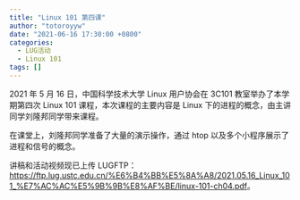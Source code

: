 ```yaml
---
title: "Linux 101 第四课"
author: "totoroyyw"
date: "2021-06-16 17:30:00 +0800"
categories:
  - LUG活动
  - Linux 101
tags: []
---
```


2021 年 5 月 16 日，中国科学技术大学 Linux 用户协会在 3C101 教室举办了本学期第四次 Linux 101 课程，本次课程的主要内容是 Linux 下的进程的概念，由主讲同学刘隆邦同学带来课程。

在课堂上，刘隆邦同学准备了大量的演示操作，通过 htop 以及多个小程序展示了进程和信号的概念。

讲稿和活动视频现已上传 LUGFTP：<https://ftp.lug.ustc.edu.cn/%E6%B4%BB%E5%8A%A8/2021.05.16_Linux_101_%E7%AC%AC%E5%9B%9B%E8%AF%BE/linux-101-ch04.pdf>。
